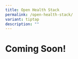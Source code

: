 ```yaml
---
title: Open Health Stack
permalink: /open-health-stack/
variant: tiptap
description: ""
---
```

<h1>Coming Soon!</h1>
<p></p>